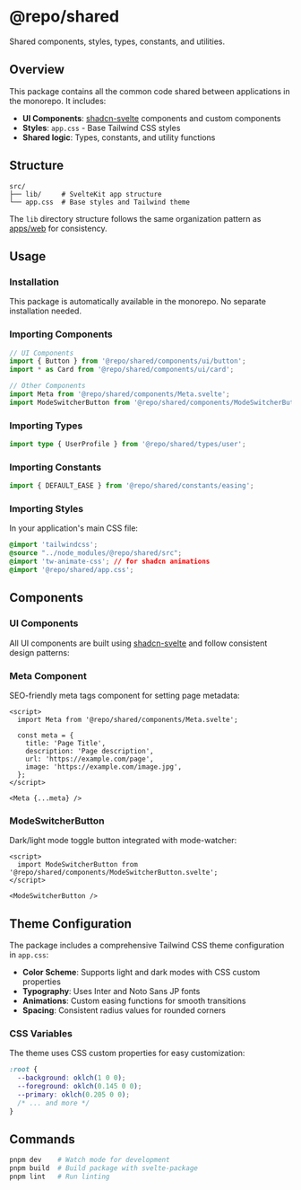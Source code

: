 # @repo/shared

Shared components, styles, types, constants, and utilities.

## Overview

This package contains all the common code shared between applications in the monorepo. It includes:

- **UI Components**: [shadcn-svelte](https://github.com/huntabyte/shadcn-svelte) components and custom components
- **Styles**: `app.css` - Base Tailwind CSS styles
- **Shared logic**: Types, constants, and utility functions

## Structure

```text
src/
├── lib/     # SvelteKit app structure
└── app.css  # Base styles and Tailwind theme
```

The `lib` directory structure follows the same organization pattern as [apps/web](../apps/web/) for consistency.

## Usage

### Installation

This package is automatically available in the monorepo. No separate installation needed.

### Importing Components

```typescript
// UI Components
import { Button } from '@repo/shared/components/ui/button';
import * as Card from '@repo/shared/components/ui/card';

// Other Components
import Meta from '@repo/shared/components/Meta.svelte';
import ModeSwitcherButton from '@repo/shared/components/ModeSwitcherButton.svelte';
```

### Importing Types

```typescript
import type { UserProfile } from '@repo/shared/types/user';
```

### Importing Constants

```typescript
import { DEFAULT_EASE } from '@repo/shared/constants/easing';
```

### Importing Styles

In your application's main CSS file:

```css
@import 'tailwindcss';
@source "../node_modules/@repo/shared/src";
@import 'tw-animate-css'; // for shadcn animations
@import '@repo/shared/app.css';
```

## Components

### UI Components

All UI components are built using [shadcn-svelte](https://www.shadcn-svelte.com/) and follow consistent design patterns:

### Meta Component

SEO-friendly meta tags component for setting page metadata:

```svelte
<script>
  import Meta from '@repo/shared/components/Meta.svelte';

  const meta = {
    title: 'Page Title',
    description: 'Page description',
    url: 'https://example.com/page',
    image: 'https://example.com/image.jpg',
  };
</script>

<Meta {...meta} />
```

### ModeSwitcherButton

Dark/light mode toggle button integrated with mode-watcher:

```svelte
<script>
  import ModeSwitcherButton from '@repo/shared/components/ModeSwitcherButton.svelte';
</script>

<ModeSwitcherButton />
```

## Theme Configuration

The package includes a comprehensive Tailwind CSS theme configuration in `app.css`:

- **Color Scheme**: Supports light and dark modes with CSS custom properties
- **Typography**: Uses Inter and Noto Sans JP fonts
- **Animations**: Custom easing functions for smooth transitions
- **Spacing**: Consistent radius values for rounded corners

### CSS Variables

The theme uses CSS custom properties for easy customization:

```css
:root {
  --background: oklch(1 0 0);
  --foreground: oklch(0.145 0 0);
  --primary: oklch(0.205 0 0);
  /* ... and more */
}
```

## Commands

```bash
pnpm dev    # Watch mode for development
pnpm build  # Build package with svelte-package
pnpm lint   # Run linting
```

